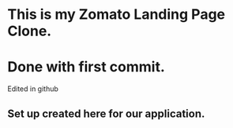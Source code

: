 # This is my Zomato Landing Page Clone.

# Done with first commit.
Edited in github


## Set up created here for our application.
